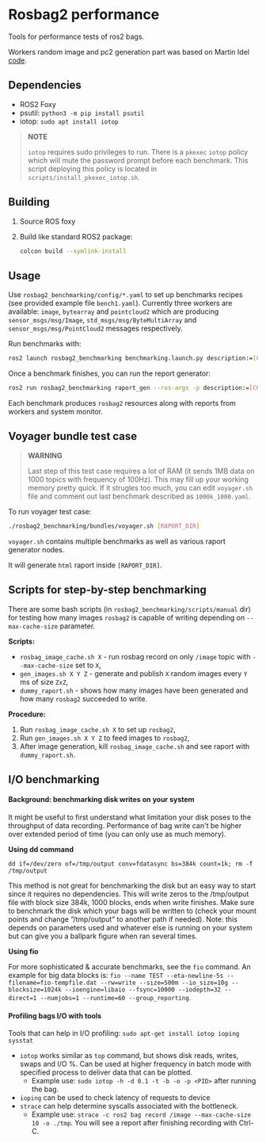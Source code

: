 # Rosbag2 performance

Tools for performance tests of ros2 bags.

Workers random image and pc2 generation part was based on Martin Idel [code](https://github.com/Martin-Idel/rosbag2/tree/performance_testing).

## Dependencies

*  ROS2 Foxy
*  psutil: `python3 -m pip install psutil`
*  iotop: `sudo apt install iotop`

> **NOTE** 
> 
> `iotop` requires sudo privileges to run. There is a `pkexec` `iotop` policy which will mute the password prompt before each benchmark. This script deploying this policy is located in `scripts/install_pkexec_iotop.sh`.

## Building

1. Source ROS foxy
2. Build like standard ROS2 package:

    ```bash
    colcon build --symlink-install
    ```

## Usage

Use `rosbag2_benchmarking/config/*.yaml` to set up benchmarks recipes (see provided example file `bench1.yaml`). Currently three workers are available: `image`, `bytearray` and `pointcloud2` which are producing `sensor_msgs/msg/Image`, `std_msgs/msg/ByteMultiArray` and `sensor_msgs/msg/PointCloud2` messages respectively.

Run benchmarks with:

```bash
ros2 launch rosbag2_benchmarking benchmarking.launch.py description:=[CONFIG_PATH] raport_dir:=[RAPORT_DIR]
```

Once a benchmark finishes, you can run the report generator:

```bash
ros2 run rosbag2_benchmarking raport_gen --ros-args -p description:=[CONFIG_PATH] -p raport_dir:=[RAPORT_DIR]
```

Each benchmark produces `rosbag2` resources along with reports from workers and system monitor.

## Voyager bundle test case

> **WARNING**
>
> Last step of this test case requires a lot of RAM (it sends 1MB data on 1000 topics with frequency of 100Hz). This may fill up your working memory pretty quick. If it strugles too much, you can edit `voyager.sh` file and comment out last benchmark described as `1000k_1000.yaml`.

To run voyager test case:

```bash
./rosbag2_benchmarking/bundles/voyager.sh [RAPORT_DIR]
```

`voyager.sh` contains multiple benchmarks as well as various raport generator nodes.

It will generate `html` raport inside `[RAPORT_DIR]`.

## Scripts for step-by-step benchmarking

There are some bash scripts (in `rosbag2_benchmarking/scripts/manual` dir) for testing how many images `rosbag2` is capable of writing depending on `--max-cache-size` parameter.

**Scripts:**

* `rosbag_image_cache.sh X` - run rosbag record on only `/image` topic with `--max-cache-size` set to `X`,
* `gen_images.sh X Y Z` - generate and publish `X` random images every `Y` ms of size `ZxZ`,
* `dummy_raport.sh` - shows how many images have been generated and how many `rosbag2` succeeded to write.

**Procedure:**

1. Run `rosbag_image_cache.sh X` to set up `rosbag2`,
2. Run `gen_images.sh X Y Z` to feed images to `rosbag2`,
3. After image generation, kill `rosbag_image_cache.sh` and see raport with `dummy_raport.sh`.

## I/O benchmarking

#### Background: benchmarking disk writes on your system 

It might be useful to first understand what limitation your disk poses to the throughput of data recording. Performance of bag write can't be higher over extended period of time (you can only use as much memory).

**Using dd command**

`dd if=/dev/zero of=/tmp/output conv=fdatasync bs=384k count=1k; rm -f /tmp/output`

This method is not great for benchmarking the disk but an easy way to start since it requires no dependencies. 
This will write zeros to the /tmp/output file with block size 384k, 1000 blocks, ends when write finishes. Make sure to benchmark the disk which your bags will be written to (check your mount points and change “/tmp/output” to another path if needed). 
Note: this depends on parameters used and whatever else is running on your system but can give you a ballpark figure when ran several times. 

**Using fio**

For more sophisticated & accurate benchmarks, see the `fio` command. An example for big data blocks is: `fio --name TEST --eta-newline-5s --filename=fio-tempfile.dat --rw=write --size=500m --io_size=10g --blocksize=1024k --ioengine=libaio --fsync=10000 --iodepth=32 --direct=1 --numjobs=1 --runtime=60 --group_reporting`.

#### Profiling bags I/O with tools 

Tools that can help in I/O profiling: `sudo apt-get install iotop ioping sysstat` 
* `iotop` works similar as `top` command, but shows disk reads, writes, swaps and I/O %. Can be used at higher frequency in batch mode with specified process to deliver data that can be plotted.
  *  Example use: `sudo iotop -h -d 0.1 -t -b -o -p <PID>` after running the bag.  
* `ioping` can be used to check latency of requests to device
* `strace` can help determine syscalls associated with the bottleneck.
  *  Example use: `strace -c ros2 bag record /image --max-cache-size 10 -o ./tmp`. You will see a report after finishing recording with Ctrl-C.





